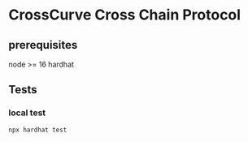 # CrossCurve Cross Chain Protocol
## prerequisites
node >= 16
hardhat

## Tests

### local test
```bash
npx hardhat test 
```


